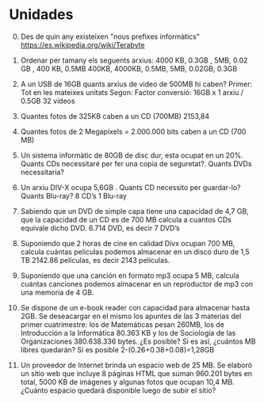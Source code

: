 # Unidades
0) Des de quin any existeixen "nous prefixes informàtics"  https://es.wikipedia.org/wiki/Terabyte 

1) Ordenar per tamany els seguents arxius:  4000 KB, 0.3GB , 5MB, 0.02 GB , 400 KB, 0.5MB
400KB, 4000KB, 0.5MB, 5MB, 0.02GB, 0.3GB
2) A un USB de 16GB quants arxius de video de 500MB hi caben? 
 Primer: Tot en les mateixes unitats      Segon: Factor conversió:  16GB  x  1 arxiu / 0.5GB
32 vídeos
3) Quantes fotos de 325KB caben a un CD (700MB) 
2153,84
5) Quantes fotos de 2 Megapixels = 2.000.000 bits caben a un CD (700 MB)

6) Un sistema informàtic de 80GB de disc dur, esta ocupat en un 20%. 
Quants CDs necessitaré per fer una copia de seguretat?. Quants DVDs necessitaria?

7) Un arxiu DIV-X ocupa 5,6GB . 
   Quants CD necessito per guardar-lo? Quants Blu-ray?
8 CD’s	1 Blu-ray
8) Sabiendo que un DVD de simple capa tiene una capacidad de 4,7 GB, que la capacidad de un CD es de 700 MB calcula a cuantos CDs equivale dicho DVD.
6.714 DVD, es decir 7 DVD’s
9) Suponiendo que 2 horas de cine en calidad Divx ocupan 700 MB, calcula cuántas películas podemos almacenar en un disco duro de 1,5 TB
2142.86 películas, es decir 2143 películas.
10) Suponiendo que una canción en formato mp3 ocupa 5 MB, calcula cuántas canciones podemos almacenar en un reproductor de mp3 con una memoria de 4 GB.

11)  Se dispone de un e-book reader con capacidad para almacenar hasta 2GB.
 Se deseacargar en el mismo los apuntes de las 3 materias del primer cuatrimestre: 
los de Matemáticas pesan 260MB, los de Introducción a la Informática 80.363 KB y los de
Sociología de las Organizaciones 380.638.336 bytes. ¿Es posible? Si es así, ¿cuántos MB
libres quedarán?
Sí es posible
2-(0.26+0.38+0.08)=1,28GB

12)  Un proveedor de Internet brinda un espacio web de 25 MB. Se elaboró un sitio web que
incluye 8 páginas HTML que suman 960.201 bytes en total, 5000 KB de imágenes y algunas
fotos que ocupan 10,4 MB. ¿Cuánto espacio quedará disponible luego de subir el sitio?
